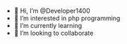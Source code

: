 - 👋 Hi, I’m @Developer1400
- 👀 I’m interested in php programming
- 🌱 I’m currently learning
- 💞️ I’m looking to collaborate

<!---
Developer1400/Developer1400 is a ✨ special ✨ repository because its `README.md` (this file) appears on your GitHub profile.
You can click the Preview link to take a look at your changes.
--->
